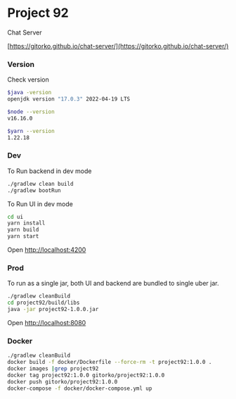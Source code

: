 # Project 92

Chat Server

[https://gitorko.github.io/chat-server/](https://gitorko.github.io/chat-server/)


### Version

Check version

```bash
$java -version
openjdk version "17.0.3" 2022-04-19 LTS

$node --version
v16.16.0

$yarn --version
1.22.18
```

### Dev

To Run backend in dev mode

```bash
./gradlew clean build
./gradlew bootRun
```

To Run UI in dev mode

```bash
cd ui
yarn install
yarn build
yarn start
```

Open [http://localhost:4200](http://localhost:4200)

### Prod

To run as a single jar, both UI and backend are bundled to single uber jar.

```bash
./gradlew cleanBuild
cd project92/build/libs
java -jar project92-1.0.0.jar
```

Open [http://localhost:8080](http://localhost:8080)

### Docker

```bash
./gradlew cleanBuild
docker build -f docker/Dockerfile --force-rm -t project92:1.0.0 .
docker images |grep project92
docker tag project92:1.0.0 gitorko/project92:1.0.0
docker push gitorko/project92:1.0.0
docker-compose -f docker/docker-compose.yml up 
```
